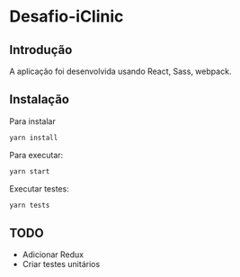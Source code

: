 # Desafio-iClinic



## Introdução

A aplicação foi desenvolvida usando React, Sass, webpack.



## Instalação

Para instalar

```javascript
yarn install
```



Para executar:

```javascript
yarn start
```



Executar testes:

```javascript
yarn tests
```



## TODO

- Adicionar Redux
- Criar testes unitários


